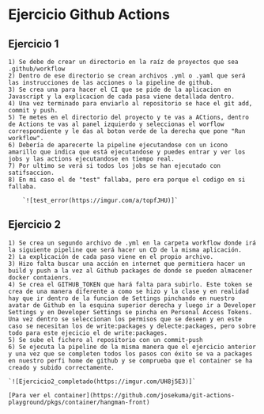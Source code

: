 # Ejercicio Github Actions 

## Ejercicio 1

    1) Se debe de crear un directorio en la raíz de proyectos que sea .github/workflow
    2) Dentro de ese directorio se crean archivos .yml o .yaml que será las instrucciones de las acciones o la pipeline de github.
    3) Se crea una para hacer el CI que se pide de la aplicacion en Javascript y la explicacion de cada pasa viene detallada dentro.
    4) Una vez terminado para enviarlo al repositorio se hace el git add, commit y push.
    5) Te metes en el directorio del proyecto y te vas a ACtions, dentro de Actions te vas al panel izquierdo y seleccionas el worflow correspondiente y le das al boton verde de la derecha que pone "Run workflow".
    6) Debería de aparecerte la pipeline ejecutandose con un icono amarillo que indica que está ejecutandose y puedes entrar y ver los jobs y las actions ejecutandose en tiempo real.
    7) Por ultimo se verá si todos los jobs se han ejecutado con satifsaccion.
    8) En mi caso el de "test" fallaba, pero era porque el codigo en si fallaba.

        `![test_error(https://imgur.com/a/topfJHU)]`

## Ejercicio 2

    1) Se crea un segundo archivo de .yml en la carpeta workflow donde irá la siguiente pipeline que será hacer un CD de la misma aplicación.
    2) La explicación de cada paso viene en el propio archivo.
    3) Hizo falta buscar una acción en internet que permitiera hacer un build y push a la vez al Github packages de donde se pueden almacener docker contaienrs.
    4) Se crea el GITHUB_TOKEN que hará falta para subirlo. Este token se crea de una manera diferente a como se hizo y la clase y en realidad hay que ir dentro de la funcion de Settings pinchando en nuestro avatar de Github en la esquina superior derecha y luego ir a Developer Settings y en Developer Settings se pincha en Personal Access Tokens. 
    Una vez dentro se seleccionan los permisos que se deseen y en este caso se necesitan los de write:packages y delecte:packages, pero sobre todo para este ejecicio el de write:packages.
    5) Se sube el fichero al repositorio con un commit-push
    6) Se ejecuta la pipeline de la misma manera que el ejercicio anterior y una vez que se completen todos los pasos con éxito se va a packages en nuestro perfi home de github y se comprueba que el container se ha creado y subido correctamente.
    
    `![Ejercicio2_completado(https://imgur.com/UH8j5E3)]`
    
    [Para ver el container](https://github.com/josekuma/git-actions-playground/pkgs/container/hangman-front)


